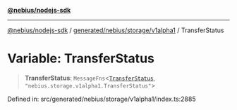 [**@nebius/nodejs-sdk**](../../../../../README.md)

***

[@nebius/nodejs-sdk](../../../../../README.md) / [generated/nebius/storage/v1alpha1](../README.md) / TransferStatus

# Variable: TransferStatus

> **TransferStatus**: `MessageFns`\<[`TransferStatus`](../interfaces/TransferStatus.md), `"nebius.storage.v1alpha1.TransferStatus"`\>

Defined in: src/generated/nebius/storage/v1alpha1/index.ts:2885
